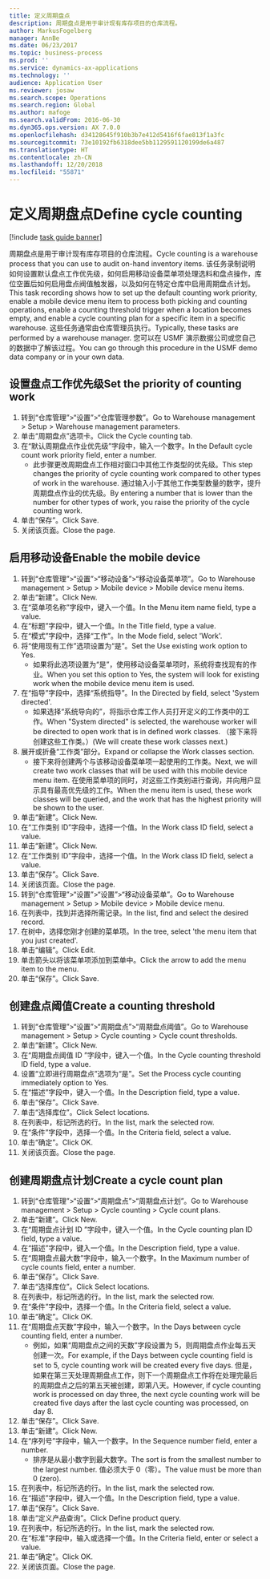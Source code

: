 ```yaml
---
title: 定义周期盘点
description: 周期盘点是用于审计现有库存项目的仓库流程。
author: MarkusFogelberg
manager: AnnBe
ms.date: 06/23/2017
ms.topic: business-process
ms.prod: ''
ms.service: dynamics-ax-applications
ms.technology: ''
audience: Application User
ms.reviewer: josaw
ms.search.scope: Operations
ms.search.region: Global
ms.author: mafoge
ms.search.validFrom: 2016-06-30
ms.dyn365.ops.version: AX 7.0.0
ms.openlocfilehash: d34128645f910b3b7e412d5416f6fae813f1a3fc
ms.sourcegitcommit: 73e10192fb6318dee5bb1129591120199de6a487
ms.translationtype: HT
ms.contentlocale: zh-CN
ms.lasthandoff: 12/20/2018
ms.locfileid: "55871"
---
```

# <a name="define-cycle-counting"></a><span data-ttu-id="cb42b-103">定义周期盘点</span><span class="sxs-lookup"><span data-stu-id="cb42b-103">Define cycle counting</span></span> 

[!include [task guide banner](../../includes/task-guide-banner.md)]

<span data-ttu-id="cb42b-104">周期盘点是用于审计现有库存项目的仓库流程。</span><span class="sxs-lookup"><span data-stu-id="cb42b-104">Cycle counting is a warehouse process that you can use to audit on-hand inventory items.</span></span> <span data-ttu-id="cb42b-105">该任务录制说明如何设置默认盘点工作优先级，如何启用移动设备菜单项处理选料和盘点操作，库位空置后如何启用盘点阀值触发器，以及如何在特定仓库中启用周期盘点计划。</span><span class="sxs-lookup"><span data-stu-id="cb42b-105">This task recording shows how to set up the default counting work priority, enable a mobile device menu item to process both picking and counting operations, enable a counting threshold trigger when a location becomes empty, and enable a cycle counting plan for a specific item in a specific warehouse.</span></span> <span data-ttu-id="cb42b-106">这些任务通常由仓库管理员执行。</span><span class="sxs-lookup"><span data-stu-id="cb42b-106">Typically, these tasks are performed by a warehouse manager.</span></span> <span data-ttu-id="cb42b-107">您可以在 USMF 演示数据公司或您自己的数据中了解该过程。</span><span class="sxs-lookup"><span data-stu-id="cb42b-107">You can go through this procedure in the USMF demo data company or in your own data.</span></span>


## <a name="set-the-priority-of-counting-work"></a><span data-ttu-id="cb42b-108">设置盘点工作优先级</span><span class="sxs-lookup"><span data-stu-id="cb42b-108">Set the priority of counting work</span></span>
1. <span data-ttu-id="cb42b-109">转到“仓库管理”>“设置”>“仓库管理参数”。</span><span class="sxs-lookup"><span data-stu-id="cb42b-109">Go to Warehouse management > Setup > Warehouse management parameters.</span></span>
2. <span data-ttu-id="cb42b-110">单击“周期盘点”选项卡。</span><span class="sxs-lookup"><span data-stu-id="cb42b-110">Click the Cycle counting tab.</span></span>
3. <span data-ttu-id="cb42b-111">在“默认周期盘点作业优先级”字段中，输入一个数字。</span><span class="sxs-lookup"><span data-stu-id="cb42b-111">In the Default cycle count work priority field, enter a number.</span></span>
    * <span data-ttu-id="cb42b-112">此步骤更改周期盘点工作相对窗口中其他工作类型的优先级。</span><span class="sxs-lookup"><span data-stu-id="cb42b-112">This step changes the priority of cycle counting work compared to other types of work in the warehouse.</span></span> <span data-ttu-id="cb42b-113">通过输入小于其他工作类型数量的数字，提升周期盘点作业的优先级。</span><span class="sxs-lookup"><span data-stu-id="cb42b-113">By entering a number that is lower than the number for other types of work, you raise the priority of the cycle counting work.</span></span>  
4. <span data-ttu-id="cb42b-114">单击“保存”。</span><span class="sxs-lookup"><span data-stu-id="cb42b-114">Click Save.</span></span>
5. <span data-ttu-id="cb42b-115">关闭该页面。</span><span class="sxs-lookup"><span data-stu-id="cb42b-115">Close the page.</span></span>

## <a name="enable-the-mobile-device"></a><span data-ttu-id="cb42b-116">启用移动设备</span><span class="sxs-lookup"><span data-stu-id="cb42b-116">Enable the mobile device</span></span>
1. <span data-ttu-id="cb42b-117">转到“仓库管理”>“设置”>“移动设备”>“移动设备菜单项”。</span><span class="sxs-lookup"><span data-stu-id="cb42b-117">Go to Warehouse management > Setup > Mobile device > Mobile device menu items.</span></span>
2. <span data-ttu-id="cb42b-118">单击“新建”。</span><span class="sxs-lookup"><span data-stu-id="cb42b-118">Click New.</span></span>
3. <span data-ttu-id="cb42b-119">在“菜单项名称”字段中，键入一个值。</span><span class="sxs-lookup"><span data-stu-id="cb42b-119">In the Menu item name field, type a value.</span></span>
4. <span data-ttu-id="cb42b-120">在“标题”字段中，键入一个值。</span><span class="sxs-lookup"><span data-stu-id="cb42b-120">In the Title field, type a value.</span></span>
5. <span data-ttu-id="cb42b-121">在“模式”字段中，选择“工作”。</span><span class="sxs-lookup"><span data-stu-id="cb42b-121">In the Mode field, select 'Work'.</span></span>
6. <span data-ttu-id="cb42b-122">将“使用现有工作”选项设置为“是”。</span><span class="sxs-lookup"><span data-stu-id="cb42b-122">Set the Use existing work option to Yes.</span></span>
    * <span data-ttu-id="cb42b-123">如果将此选项设置为“是”，使用移动设备菜单项时，系统将查找现有的作业。</span><span class="sxs-lookup"><span data-stu-id="cb42b-123">When you set this option to Yes, the system will look for existing work when the mobile device menu item is used.</span></span>  
7. <span data-ttu-id="cb42b-124">在“指导”字段中，选择“系统指导”。</span><span class="sxs-lookup"><span data-stu-id="cb42b-124">In the Directed by field, select 'System directed'.</span></span>
    * <span data-ttu-id="cb42b-125">如果选择“系统导向的”，将指示仓库工作人员打开定义的工作类中的工作。</span><span class="sxs-lookup"><span data-stu-id="cb42b-125">When "System directed" is selected, the warehouse worker will be directed to open work that is in defined work classes.</span></span> <span data-ttu-id="cb42b-126">（接下来将创建这些工作类。）</span><span class="sxs-lookup"><span data-stu-id="cb42b-126">(We will create these work classes next.)</span></span>  
8. <span data-ttu-id="cb42b-127">展开或折叠“工作类”部分。</span><span class="sxs-lookup"><span data-stu-id="cb42b-127">Expand or collapse the Work classes section.</span></span>
    * <span data-ttu-id="cb42b-128">接下来将创建两个与该移动设备菜单项一起使用的工作类。</span><span class="sxs-lookup"><span data-stu-id="cb42b-128">Next, we will create two work classes that will be used with this mobile device menu item.</span></span> <span data-ttu-id="cb42b-129">在使用菜单项的同时，对这些工作类别进行查询，并向用户显示具有最高优先级的工作。</span><span class="sxs-lookup"><span data-stu-id="cb42b-129">When the menu item is used, these work classes will be queried, and the work that has the highest priority will be shown to the user.</span></span>  
9. <span data-ttu-id="cb42b-130">单击“新建”。</span><span class="sxs-lookup"><span data-stu-id="cb42b-130">Click New.</span></span>
10. <span data-ttu-id="cb42b-131">在“工作类别 ID”字段中，选择一个值。</span><span class="sxs-lookup"><span data-stu-id="cb42b-131">In the Work class ID field, select a value.</span></span>
11. <span data-ttu-id="cb42b-132">单击“新建”。</span><span class="sxs-lookup"><span data-stu-id="cb42b-132">Click New.</span></span>
12. <span data-ttu-id="cb42b-133">在“工作类别 ID”字段中，选择一个值。</span><span class="sxs-lookup"><span data-stu-id="cb42b-133">In the Work class ID field, select a value.</span></span>
13. <span data-ttu-id="cb42b-134">单击“保存”。</span><span class="sxs-lookup"><span data-stu-id="cb42b-134">Click Save.</span></span>
14. <span data-ttu-id="cb42b-135">关闭该页面。</span><span class="sxs-lookup"><span data-stu-id="cb42b-135">Close the page.</span></span>
15. <span data-ttu-id="cb42b-136">转到“仓库管理”>“设置”>“设置”>“移动设备菜单”。</span><span class="sxs-lookup"><span data-stu-id="cb42b-136">Go to Warehouse management > Setup > Mobile device > Mobile device menu.</span></span>
16. <span data-ttu-id="cb42b-137">在列表中，找到并选择所需记录。</span><span class="sxs-lookup"><span data-stu-id="cb42b-137">In the list, find and select the desired record.</span></span>
17. <span data-ttu-id="cb42b-138">在树中，选择您刚才创建的菜单项。</span><span class="sxs-lookup"><span data-stu-id="cb42b-138">In the tree, select 'the menu item that you just created'.</span></span>
18. <span data-ttu-id="cb42b-139">单击“编辑”。</span><span class="sxs-lookup"><span data-stu-id="cb42b-139">Click Edit.</span></span>
19. <span data-ttu-id="cb42b-140">单击箭头以将该菜单项添加到菜单中。</span><span class="sxs-lookup"><span data-stu-id="cb42b-140">Click the arrow to add the menu item to the menu.</span></span>
20. <span data-ttu-id="cb42b-141">单击“保存”。</span><span class="sxs-lookup"><span data-stu-id="cb42b-141">Click Save.</span></span>

## <a name="create-a-counting-threshold"></a><span data-ttu-id="cb42b-142">创建盘点阈值</span><span class="sxs-lookup"><span data-stu-id="cb42b-142">Create a counting threshold</span></span>
1. <span data-ttu-id="cb42b-143">转到“仓库管理”>“设置”>“周期盘点”>“周期盘点阈值”。</span><span class="sxs-lookup"><span data-stu-id="cb42b-143">Go to Warehouse management > Setup > Cycle counting > Cycle count thresholds.</span></span>
2. <span data-ttu-id="cb42b-144">单击“新建”。</span><span class="sxs-lookup"><span data-stu-id="cb42b-144">Click New.</span></span>
3. <span data-ttu-id="cb42b-145">在“周期盘点阈值 ID ”字段中，键入一个值。</span><span class="sxs-lookup"><span data-stu-id="cb42b-145">In the Cycle counting threshold ID field, type a value.</span></span>
4. <span data-ttu-id="cb42b-146">设置“立即进行周期盘点”选项为“是”。</span><span class="sxs-lookup"><span data-stu-id="cb42b-146">Set the Process cycle counting immediately option to Yes.</span></span>
5. <span data-ttu-id="cb42b-147">在“描述”字段中，键入一个值。</span><span class="sxs-lookup"><span data-stu-id="cb42b-147">In the Description field, type a value.</span></span>
6. <span data-ttu-id="cb42b-148">单击“保存”。</span><span class="sxs-lookup"><span data-stu-id="cb42b-148">Click Save.</span></span>
7. <span data-ttu-id="cb42b-149">单击“选择库位”。</span><span class="sxs-lookup"><span data-stu-id="cb42b-149">Click Select locations.</span></span>
8. <span data-ttu-id="cb42b-150">在列表中，标记所选的行。</span><span class="sxs-lookup"><span data-stu-id="cb42b-150">In the list, mark the selected row.</span></span>
9. <span data-ttu-id="cb42b-151">在“条件”字段中，选择一个值。</span><span class="sxs-lookup"><span data-stu-id="cb42b-151">In the Criteria field, select a value.</span></span>
10. <span data-ttu-id="cb42b-152">单击“确定”。</span><span class="sxs-lookup"><span data-stu-id="cb42b-152">Click OK.</span></span>
11. <span data-ttu-id="cb42b-153">关闭该页面。</span><span class="sxs-lookup"><span data-stu-id="cb42b-153">Close the page.</span></span>

## <a name="create-a-cycle-count-plan"></a><span data-ttu-id="cb42b-154">创建周期盘点计划</span><span class="sxs-lookup"><span data-stu-id="cb42b-154">Create a cycle count plan</span></span>
1. <span data-ttu-id="cb42b-155">转到“仓库管理”>“设置”>“周期盘点”>“周期盘点计划”。</span><span class="sxs-lookup"><span data-stu-id="cb42b-155">Go to Warehouse management > Setup > Cycle counting > Cycle count plans.</span></span>
2. <span data-ttu-id="cb42b-156">单击“新建”。</span><span class="sxs-lookup"><span data-stu-id="cb42b-156">Click New.</span></span>
3. <span data-ttu-id="cb42b-157">在“周期盘点计划 ID ”字段中，键入一个值。</span><span class="sxs-lookup"><span data-stu-id="cb42b-157">In the Cycle counting plan ID field, type a value.</span></span>
4. <span data-ttu-id="cb42b-158">在“描述”字段中，键入一个值。</span><span class="sxs-lookup"><span data-stu-id="cb42b-158">In the Description field, type a value.</span></span>
5. <span data-ttu-id="cb42b-159">在“周期盘点最大数”字段中，输入一个数字。</span><span class="sxs-lookup"><span data-stu-id="cb42b-159">In the Maximum number of cycle counts field, enter a number.</span></span>
6. <span data-ttu-id="cb42b-160">单击“保存”。</span><span class="sxs-lookup"><span data-stu-id="cb42b-160">Click Save.</span></span>
7. <span data-ttu-id="cb42b-161">单击“选择库位”。</span><span class="sxs-lookup"><span data-stu-id="cb42b-161">Click Select locations.</span></span>
8. <span data-ttu-id="cb42b-162">在列表中，标记所选的行。</span><span class="sxs-lookup"><span data-stu-id="cb42b-162">In the list, mark the selected row.</span></span>
9. <span data-ttu-id="cb42b-163">在“条件”字段中，选择一个值。</span><span class="sxs-lookup"><span data-stu-id="cb42b-163">In the Criteria field, select a value.</span></span>
10. <span data-ttu-id="cb42b-164">单击“确定”。</span><span class="sxs-lookup"><span data-stu-id="cb42b-164">Click OK.</span></span>
11. <span data-ttu-id="cb42b-165">在“周期盘点天数”字段中，输入一个数字。</span><span class="sxs-lookup"><span data-stu-id="cb42b-165">In the Days between cycle counting field, enter a number.</span></span>
    * <span data-ttu-id="cb42b-166">例如，如果“周期盘点之间的天数”字段设置为 5，则周期盘点作业每五天创建一次。</span><span class="sxs-lookup"><span data-stu-id="cb42b-166">For example, if the Days between cycle counting field is set to 5, cycle counting work will be created every five days.</span></span> <span data-ttu-id="cb42b-167">但是，如果在第三天处理周期盘点工作，则下一个周期盘点工作将在处理完最后的周期盘点之后的第五天被创建，即第八天。</span><span class="sxs-lookup"><span data-stu-id="cb42b-167">However, if cycle counting work is processed on day three, the next cycle counting work will be created five days after the last cycle counting was processed, on day 8.</span></span>  
12. <span data-ttu-id="cb42b-168">单击“保存”。</span><span class="sxs-lookup"><span data-stu-id="cb42b-168">Click Save.</span></span>
13. <span data-ttu-id="cb42b-169">单击“新建”。</span><span class="sxs-lookup"><span data-stu-id="cb42b-169">Click New.</span></span>
14. <span data-ttu-id="cb42b-170">在“序列号”字段中，输入一个数字。</span><span class="sxs-lookup"><span data-stu-id="cb42b-170">In the Sequence number field, enter a number.</span></span>
    * <span data-ttu-id="cb42b-171">排序是从最小数字到最大数字。</span><span class="sxs-lookup"><span data-stu-id="cb42b-171">The sort is from the smallest number to the largest number.</span></span> <span data-ttu-id="cb42b-172">值必须大于 0（零）。</span><span class="sxs-lookup"><span data-stu-id="cb42b-172">The value must be more than 0 (zero).</span></span>  
15. <span data-ttu-id="cb42b-173">在列表中，标记所选的行。</span><span class="sxs-lookup"><span data-stu-id="cb42b-173">In the list, mark the selected row.</span></span>
16. <span data-ttu-id="cb42b-174">在“描述”字段中，键入一个值。</span><span class="sxs-lookup"><span data-stu-id="cb42b-174">In the Description field, type a value.</span></span>
17. <span data-ttu-id="cb42b-175">单击“保存”。</span><span class="sxs-lookup"><span data-stu-id="cb42b-175">Click Save.</span></span>
18. <span data-ttu-id="cb42b-176">单击“定义产品查询”。</span><span class="sxs-lookup"><span data-stu-id="cb42b-176">Click Define product query.</span></span>
19. <span data-ttu-id="cb42b-177">在列表中，标记所选的行。</span><span class="sxs-lookup"><span data-stu-id="cb42b-177">In the list, mark the selected row.</span></span>
20. <span data-ttu-id="cb42b-178">在“标准”字段中，输入或选择一个值。</span><span class="sxs-lookup"><span data-stu-id="cb42b-178">In the Criteria field, enter or select a value.</span></span>
21. <span data-ttu-id="cb42b-179">单击“确定”。</span><span class="sxs-lookup"><span data-stu-id="cb42b-179">Click OK.</span></span>
22. <span data-ttu-id="cb42b-180">关闭该页面。</span><span class="sxs-lookup"><span data-stu-id="cb42b-180">Close the page.</span></span>

